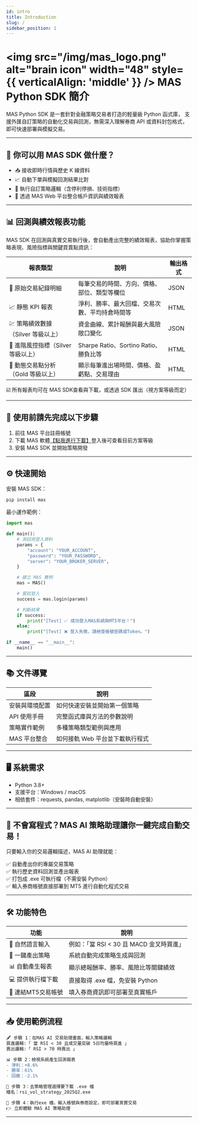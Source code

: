 ```yaml
---
id: intro
title: Introduction
slug: /
sidebar_position: 1
---
```


# <img src="/img/mas_logo.png" alt="brain icon" width="48" style={{ verticalAlign: 'middle' }} /> MAS Python SDK 簡介

MAS Python SDK 是一套針對金融策略交易者打造的輕量級 Python 函式庫，
支援外匯自訂策略的自動化交易與回測，無需深入理解券商 API 或資料封包格式，即可快速部署與模擬交易。

---

## 🚀 你可以用 MAS SDK 做什麼？

- 📥 接收即時行情與歷史 K 線資料
- 📈 自動下單與模擬回測結果比對
- 🧠 執行自訂策略邏輯（含停利停損、技術指標）
- 🔗 透過 MAS Web 平台整合帳戶資訊與績效報表

---

## 📊 回測與績效報表功能

MAS SDK 在回測與真實交易執行後，會自動產出完整的績效報表，協助你掌握策略表現、風險指標與關鍵買賣點資訊：

| 報表類型 | 說明 | 輸出格式 |
|-----------|------|------------|
| 📘 原始交易紀錄明細 | 每筆交易的時間、方向、價格、部位、類型等欄位 | JSON |
| 📈 靜態 KPI 報表 | 淨利、勝率、最大回檔、交易次數、平均持倉時間等 | HTML |
| 💹 策略績效數據（Silver 等級以上） | 資金曲線、累計報酬與最大風險敞口變化 | JSON |
| 🔎 進階風控指標（Silver 等級以上） | Sharpe Ratio、Sortino Ratio、勝負比等 | HTML |
| 🧮 動態交易點分析（Gold 等級以上） | 顯示每筆進出場時間、價格、盈虧點、交易理由 | HTML |

☑️ 所有報表均可在 MAS SDK查看與下載，或透過 SDK 匯出（視方案等級而定）

---

## 🧩 使用前請先完成以下步驟

1. 前往 MAS 平台註冊帳號
2. 下載 MAS 軟體[【點我進行下載】](https://mindaismart.com/)登入後可查看目前方案等級
3. 安裝 MAS SDK 並開始策略開發

---

## ⚙️ 快速開始

安裝 MAS SDK：

```bash
pip install mas
```

最小運作範例：

```python
import mas

def main():
    # 測試用登入資料
    params = {
        "account": "YOUR_ACCOUNT",
        "password": "YOUR_PASSWORD",
        "server": "YOUR_BROKER_SERVER",
    }

    # 建立 MAS 實例
    mas = MAS()

    # 嘗試登入
    success = mas.login(params)

    # 判斷結果
    if success:
        print("[Test] ✅ 成功登入MAS系統與MT5平台！")
    else:
        print("[Test] ❌ 登入失敗，請檢查帳號密碼或Token。")

if __name__ == "__main__":
    main()
```

---

## 📚 文件導覽

| 區段 | 說明 |
|------|------|
| 安裝與環境配置 | 如何快速安裝並開始第一個策略 |
| API 使用手冊 | 完整函式庫與方法的參數說明 |
| 策略實作範例 | 多種策略類型範例與應用 |
| MAS 平台整合 | 如何接軌 Web 平台並下載執行程式 |

---

## 🖥️ 系統需求

- Python 3.8+
- 支援平台：Windows / macOS
- 相依套件：requests, pandas, matplotlib（安裝時自動安裝）

---

## 🤖 不會寫程式？MAS AI 策略助理讓你一鍵完成自動交易！
<!--
<iframe width="560" height="315" src="https://www.youtube.com/embed/WZJoxikns4Q?si=WUG36ZHWNOzRble4" title="YouTube video player" frameborder="0" allow="accelerometer; autoplay; clipboard-write; encrypted-media; gyroscope; picture-in-picture; web-share" referrerpolicy="strict-origin-when-cross-origin" allowfullscreen></iframe>
<br /><br />
-->

只要輸入你的交易邏輯描述，MAS AI 助理就能：

✅ 自動產出你的專屬交易策略  
✅ 執行歷史資料回測並產出報表  
✅ 打包成 .exe 可執行檔（不需安裝 Python）  
✅ 輸入券商帳號直接部署到 MT5 進行自動化程式交易

---

## 🛠️ 功能特色

| 功能 | 說明 |
|------|------|
| 🧠 自然語言輸入 | 例如：「當 RSI < 30 且 MACD 金叉時買進」 |
| 🔧 一鍵產出策略 | 系統自動完成策略生成與回測 |
| 📊 自動產生報表 | 顯示總報酬率、勝率、風險比等關鍵績效 |
| 💻 提供執行檔下載 | 直接取得 .exe 檔，免安裝 Python |
| 🔐 連結MT5交易帳號 | 填入券商資訊即可部署至真實帳戶 |

---

## 📥 使用範例流程

```diff
🖋 步驟 1：在MAS AI 交易助理畫面，輸入策略邏輯
買進邏輯:「 當 RSI < 30 且成交量突破 5日均量時買進 」
賣出邏輯:「 RSI > 70 時賣出 」

📊 步驟 2：檢視系統產生回測報表
- 淨利：+8.6%
- 勝率：61%
- 回撤：-2.1%

💾 步驟 3：去策略管理選擇要下載 .exe 檔
檔名：rsi_vol_strategy_2025Q2.exe

🔐 步驟 4：執行exe 檔，輸入帳號與券商設定，即可部署真實交易
👉 立即體驗 MAS AI 策略助理
```

---

<!-- ## 🎥 教學影片資源

| 角色 | 推薦影片 | 連結 |
|------|----------|------|
| 新手交易者 | 【零程式碼教學】如何用 MAS 平台自動生成策略？ | 📺 前往觀看 |
| 程式開發者 | 【MAS SDK 入門】Python 寫一個自動交易策略 | 📺 前往觀看 |
| 進階用戶 | 【MT5 實單部署】如何串接 MAS 與你的帳戶？ | 📺 前往觀看 | -->
